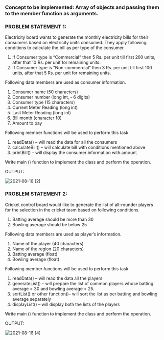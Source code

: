 ### Concept to be implemented: Array of objects and passing them to the member function as arguments.

### PROBLEM STATEMENT 1:
Electricity board wants to generate the monthly electricity bills for their consumers based on electricity units consumed. They apply following conditions to calculate the bill as per type of the consumer. 
1.	If Consumer type is “Commercial” then 5 Rs. per unit till first 200 units, after that 10 Rs. per unit for remaining units.  
2.	If Consumer type is “Non-commercial” then 3 Rs. per unit till first 100 units, after that 5 Rs. per unit for remaining units. 
 
Following data members are used as consumer information. 
1.	Consumer name (50 characters)
2.	Consumer number (long int, - 6 digits)
3.	Consumer type (15 characters)
4.	Current Meter Reading (long int)
5.	Last Meter Reading (long int)
6.	Bill month (character 10)
7.	Amount to pay

Following member functions will be used to perform this task
1.	readData() – will read the data for all the consumers
2.	calculateBill() – will calculate bill with conditions mentioned above
3.	printBill() – will display the consumer information with amount

Write main () function to implement the class and perform the operation.


OUTPUT:

![2021-08-16 (2)](https://user-images.githubusercontent.com/87412265/129568125-5f261e82-4b32-412c-aa48-bef3a149f172.png)

### PROBLEM STATEMENT 2:
Cricket control board would like to generate the list of all-rounder players for the selection in the cricket team based on following conditions.
1.	Batting average should be more than 30
2.	Bowling average should be below 25  

Following data members are used as player’s information. 
1.	Name of the player (40 characters)
2.	Name of the region (20 characters)
3.	Batting average (float) 
4.	Bowling average (float)

Following member functions will be used to perform this task
1.	readData() – will read the data all the players
2.	generateList() – will prepare the list of common players whose batting average > 30 and bowling average < 25. 
3.	sortList() or other function()– will sort the list as per batting and bowling average separately 
4.	displayList() – will display both the lists of the players 

Write main () function to implement the class and perform the operation.


OUTPUT:

![2021-08-16 (4)](https://user-images.githubusercontent.com/87412265/129569085-ca6d3069-ccfd-4512-a020-3488434f09a7.png)


